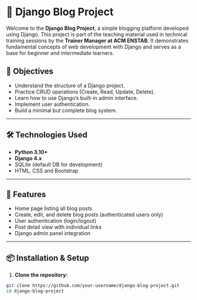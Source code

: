 # 📝 Django Blog Project

Welcome to the **Django Blog Project**, a simple blogging platform developed using Django. This project is part of the teaching material used in technical training sessions by the **Trainer Manager at ACM ENSTAB**. It demonstrates fundamental concepts of web development with Django and serves as a base for beginner and intermediate learners.

## 🎯 Objectives

- Understand the structure of a Django project.
- Practice CRUD operations (Create, Read, Update, Delete).
- Learn how to use Django’s built-in admin interface.
- Implement user authentication.
- Build a minimal but complete blog system.

---

## 🛠️ Technologies Used

- **Python 3.10+**
- **Django 4.x**
- SQLite (default DB for development)
- HTML, CSS and Bootstrap

---

## 🚀 Features

- Home page listing all blog posts
- Create, edit, and delete blog posts (authenticated users only)
- User authentication (login/logout)
- Post detail view with individual links
- Django admin panel integration

---

## 📦 Installation & Setup

1. **Clone the repository:**

```bash
git clone https://github.com/your-username/django-blog-project.git
cd django-blog-project
